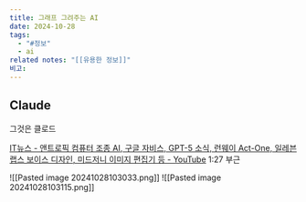 ```yaml
---
title: 그래프 그려주는 AI
date: 2024-10-28
tags:
  - "#정보"
  - ai
related notes: "[[유용한 정보]]"
비고:
---
```


## Claude
그것은 클로드

[IT뉴스 - 앤트로픽 컴퓨터 조종 AI, 구글 자비스, GPT-5 소식, 런웨이 Act-One, 일레븐랩스 보이스 디자인, 미드저니 이미지 편집기 등 - YouTube](https://www.youtube.com/live/kZ3GcoR0dOQ?si=rL_b88S9r5O8KlHJ)
1:27 부근

![[Pasted image 20241028103033.png]]
![[Pasted image 20241028103115.png]]